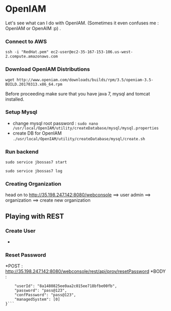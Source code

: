 # OpenIAM
Let's see what can I do with OpenIAM. (Sometimes it even confuses me : OpenIAM or OpenAIM :p) . 

### Connect to AWS
`ssh -i "RedHat.pem" ec2-user@ec2-35-167-153-106.us-west-2.compute.amazonaws.com`

### Download OpenIAM Distributions
`wget http://www.openiam.com/downloads/builds/rpm/3.5/openiam-3.5-BUILD.20170313.x86_64.rpm`

Before proceeding make sure that you have java 7, mysql and tomcat installed.

### Setup Mysql

* change mysql root password : `sudo nano /usr/local/OpenIAM/utility/createDatabase/mysql/mysql.properties`
* create DB for OpenIAM `./usr/local/OpenIAM/utility/createDatabase/mysql/create.sh`

### Run backend
`sudo service jbossas7 start`

`sudo service jbossas7 log`

### Creating Organization

head on to http://35.198.247.142:8080/webconsole ==> user admin ==> organization ==> create new organization

## Playing with REST

### Create User

* 

### Reset Password

*POST : http://35.198.247.142:8080/webconsole/rest/api/prov/resetPassword 
*BODY : 
```{
	"userId": "8a1480825ee0aa2c015ee718bfbe00fb",
	"password": "pass@123",
	"confPassword": "pass@123",
	"managedSystem": [0]
}```
